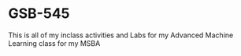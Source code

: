 # GSB-545

This is all of my inclass activities and Labs for my Advanced Machine Learning class for my MSBA
